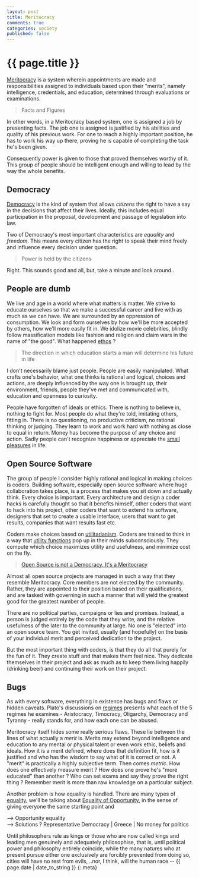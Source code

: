 ```yaml
---
layout: post
title: Meritocracy
comments: true
categories: society
published: false
---
```


{{ page.title }}
================
[Meritocracy] is a system wherein appointments are made and responsibilities assigned 
to individuals based upon their "merits", namely intelligence, credentials, and education, 
determined through evaluations or examinations.

> Facts and Figures

In other words, in a Meritocracy based system, one is assigned a job by presenting facts. 
The job one is assigned is justified by his abilities and quality of his previous work. 
For one to reach a highly important position, he has to work his way up there, 
proving he is capable of completing the task he's been given.

Consequently power is given to those that proved themselves worthy of it. This group of people
should be intelligent enough and willing to lead by the way the whole benefits.

Democracy
---------
[Democracy] is the kind of system that allows *citizens* the right to have a say in the
decisions that affect their lives. Ideally, this includes equal participation in the proposal,
development and passage of legislation into law. 

Two of Democracy's most important characteristics are *equality* and *freedom*.
This means every citizen has the right to speak their mind freely and influence
every decision under question. 

> Power is held by the citizens

Right. This sounds good and all, but, take a minute and look around..

People are dumb 
---------------
We live and age in a world where what matters is matter. We strive to educate ourselves so that we
make a successful career and live with as much as we can have. We are surrounded by an oppression
of consumption. We look and form ourselves by how we'll be more accepted by others, how we'll more 
easily fit in. We idolize movie celebrities, blindly follow massification models like fashion and 
religion and claim wars in the name of "the good". What happened [ethos] ?

> The direction in which education starts a man will determine his future in life

I don't necessarily blame just people. People are easily manipulated. What crafts one's behavior, 
what one thinks is rational and logical, choices and actions, are deeply influenced by the way one
is brought up, their environment, friends, people they've met and communicated with, education and 
openness to curiosity. 

People have forgotten of ideals or ethics. There is nothing to believe in, nothing to fight for.
Most people do what they're told, imitating others, fitting in. There is no questioning, no 
productive criticism, no rational thinking or judging. 
They learn to work and work hard with nothing as close to equal in return. Money has become the 
purpose of any choice and action. 
Sadly people can't recognize happiness or appreciate the [small pleasures][happiness] in life.

Open Source Software
--------------------
The group of people I consider highly rational and logical in making choices is coders.
Building software, especially open source software where huge collaboration takes place,
is a process that makes you sit down and actually think. Every choice is important.
Every architecture and design a coder hacks is carefully thought so that it benefits himself,
other coders that want to hack into his project, other coders that want to extend his software,
designers that set to create a usable interface, users that want to get results, companies
that want results fast etc. 

Coders make choices based on [utilitarianism]. Coders are trained to think in a way that 
[utility functions][utility] pop up in their minds subconsciously. They compute which choice
maximizes utility and usefulness, and minimize cost on the fly. 

> [Open Source is not a Democracy. It's a Meritocracy][oosmeritocracy]

Almost all open source projects are managed in such a way that they resemble Meritocracy.
Core members are not elected by the community. Rather, they are appointed to their position 
based on their qualifications, and are tasked with governing in such a manner that will yield 
the greatest good for the greatest number of people.

There are no political parties, campaigns or lies and promises. Instead, a person is judged 
entirely by the code that they write, and the relative usefulness of the later to the community 
at large. No one is "elected" into an open source team. You get invited, usually (and hopefully) 
on the basis of your individual merit and perceived dedication to the project.

But the most important thing with coders, is that they do all that purely for the fun of it. 
They create stuff and that makes them feel nice. They dedicate themselves in their project and ask
as much as to keep them living happily (drinking beer) and continuing their work on their project.

Bugs
----
As with every software, everything in existence has bugs and flaws or hidden caveats. 
Plato's discussions on [regimes] presents what each of the 5 regimes he examines - 
Aristocracy, Timocracy, Oligarchy, Democracy and Tyranny - really stands for, and how 
each one can be abused.

Meritocracy itself hides some really serious flaws. These lie between the lines of what actually 
a *merit* is. Merits may extend beyond intelligence and education to any mental or physical talent 
or even work ethic, beliefs and ideals. How it is a merit defined, where does that definition fit, 
how is it justified and who has the wisdom to say what of it is correct or not. 
A "merit" is practically a highly subjective term.
Then comes *metric*. How does one effectively measure merit ? How does one prove he's "more educated" 
than another ? Who can set exams and say they prove the right thing ? Remember merit is more than raw
knowledge on a particular subject.

Another problem is how equality is handled. There are many types of [equality], we'll be talking
about [Equality of Opportunity][eqopp], in the sense of giving everyone the same starting point and

--> Opportunity equality  
--> Solutions ?
Representative Democracy | Greece | No money for politics

Until philosophers rule as kings or 
those who are now called kings and leading men genuinely and adequately philosophise, 
that is, until political power and philosophy entirely coincide, 
while the many natures who at present pursue either one exclusively 
are forcibly prevented from doing so, 
cities will have no rest from evils, 
..nor, I think, will the human race -- {{ page.date | date_to_string }}
{:.meta}

[Meritocracy]: http://en.wikipedia.org/wiki/Meritocracy
[Democracy]: http://en.wikipedia.org/wiki/Democracy
[ethos]: http://en.wikipedia.org/wiki/Ethos
[happiness]: http://www.youtube.com/watch?v=flkFW5E0XcM
[utilitarianism]: http://en.wikipedia.org/wiki/Utilitarianism
[utility]: http://en.wikipedia.org/wiki/Utility
[oosmeritocracy]: http://nerderati.com/2009/09/the-meritocracy-of-open-source/
[regimes]: http://en.wikipedia.org/wiki/Plato's_five_regimes
[equality]: http://en.wikipedia.org/wiki/Equality
[eqopp]: http://en.wikipedia.org/wiki/Equality_of_opportunity
